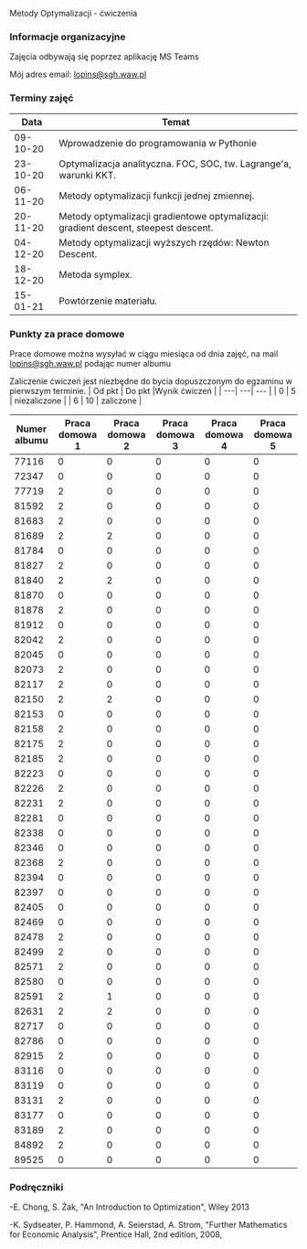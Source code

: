 Metody Optymalizacji - ćwiczenia

### Informacje organizacyjne

Zajęcia odbywają się poprzez aplikację MS Teams

Mój adres email: lopins@sgh.waw.pl

### Terminy zajęć

| Data | Temat |
| --- | --- |
| 09-10-20 | Wprowadzenie do programowania w Pythonie
| 23-10-20 | Optymalizacja analityczna. FOC, SOC, tw. Lagrange'a, warunki KKT. 
| 06-11-20 | Metody optymalizacji funkcji jednej zmiennej.
| 20-11-20 | Metody optymalizacji gradientowe optymalizacji: gradient descent, steepest descent.
| 04-12-20 | Metody optymalizacji wyższych rzędów: Newton Descent.
| 18-12-20 | Metoda symplex.
| 15-01-21 | Powtórzenie materiału.

### Punkty za prace domowe
Prace domowe można wysyłać w ciągu miesiąca od dnia zajęć, na mail lopins@sgh.waw.pl podając numer albumu

Zaliczenie ćwiczeń jest niezbędne do bycia dopuszczonym do egzaminu w pierwszym terminie.
| Od pkt | Do pkt |Wynik ćwiczeń |
| ---| ---| --- |
| 0  | 5 | niezaliczone |
| 6 | 10 | zaliczone |


| Numer albumu | Praca domowa 1 | Praca domowa 2 | Praca domowa 3 |Praca domowa 4 |Praca domowa 5 |
| --- | --- | --- |--- |--- |--- |
| 77116 | 0|0|0|0|0|
| 72347 | 0|0|0|0|0|
| 77719 | 2|0|0|0|0|
| 81592 | 2|0|0|0|0|
| 81683 | 2|0|0|0|0|
| 81689 | 2|2|0|0|0|
| 81784 | 0|0|0|0|0|
| 81827 | 2|0|0|0|0|
| 81840 | 2|2|0|0|0|
| 81870 | 0|0|0|0|0|
| 81878 | 2|0|0|0|0|
| 81912 | 0|0|0|0|0|
| 82042 | 2|0|0|0|0|
| 82045 | 0|0|0|0|0|
| 82073 | 2|0|0|0|0|
| 82117 | 2|0|0|0|0|
| 82150 | 2|2|0|0|0|
| 82153 | 0|0|0|0|0|
| 82158 | 2|0|0|0|0|
| 82175 | 2|0|0|0|0|
| 82185 | 2|0|0|0|0|
| 82223 | 0|0|0|0|0|
| 82226 | 2|0|0|0|0|
| 82231 | 2|0|0|0|0|
| 82281 | 0|0|0|0|0|
| 82338 | 0|0|0|0|0|
| 82346 | 0|0|0|0|0|
| 82368 | 2|0|0|0|0|
| 82394 | 0|0|0|0|0|
| 82397 | 0|0|0|0|0|
| 82405 | 0|0|0|0|0|
| 82469 | 0|0|0|0|0|
| 82478 | 2|0|0|0|0|
| 82499 | 2|0|0|0|0|
| 82571 | 2|0|0|0|0|
| 82580 | 0|0|0|0|0|
| 82591 | 2|1|0|0|0|
| 82631 | 2|2|0|0|0|
| 82717 | 0|0|0|0|0|
| 82786 | 0|0|0|0|0|
| 82915 | 2|0|0|0|0|
| 83116 | 0|0|0|0|0|
| 83119 | 0|0|0|0|0|
| 83131 | 2|0|0|0|0|
| 83177 | 0|0|0|0|0|
| 83189 | 2|0|0|0|0|
| 84892 | 2|0|0|0|0|
| 89525 | 0|0|0|0|0|




### Podręczniki

-E. Chong, S. Żak, "An Introduction to Optimization", Wiley 2013

-K. Sydseater, P. Hammond, A. Seierstad, A. Strom, "Further Mathematics for Economic Analysis", Prentice Hall, 2nd edition, 2008,

